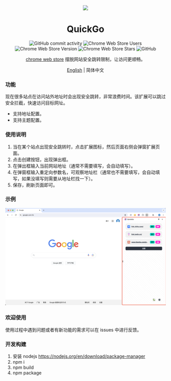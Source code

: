 <div align="center">

<img src="https://github.com/Dolov/chrome-QuickGo/blob/main/assets/icon.png?raw=true" width="186" />

# QuickGo

![GitHub commit activity](https://img.shields.io/github/commit-activity/y/dolov/chrome-QuickGo)
![Chrome Web Store Users](https://img.shields.io/chrome-web-store/users/homllehcipjgpbpepcojhgcpfdopjhml)
![Chrome Web Store Version](https://img.shields.io/chrome-web-store/v/homllehcipjgpbpepcojhgcpfdopjhml)
![Chrome Web Store Stars](https://img.shields.io/chrome-web-store/stars/homllehcipjgpbpepcojhgcpfdopjhml)
![GitHub](https://img.shields.io/github/license/dolov/chrome-QuickGo)

</div>

<div align="center">

[chrome web store](https://chromewebstore.google.com/detail/quickgo/homllehcipjgpbpepcojhgcpfdopjhml) 摆脱网站安全跳转限制，让访问更顺畅。

[English](https://github.com/Dolov/chrome-QuickGo/blob/main/README.en-US.md) | 简体中文

</div>

### 功能

现在很多站点在访问站外地址时会出现安全跳转，非常浪费时间。该扩展可以跳过安全拦截，快速访问目标网址。

- 支持地址配置。
- 支持主题配置。

### 使用说明

1. 当在某个站点出现安全跳转时，点击扩展图标，然后页面右侧会弹窗扩展页面。
2. 点击创建按钮，出现弹出框。
3. 在弹出框输入当前网站地址（通常不需要填写，会自动填写）。
4. 在弹窗框输入重定向参数名，可观察地址栏（通常也不需要填写，会自动填写，如果没填写则需要从地址栏找一下）。
5. 保存，刷新页面即可。

### 示例

![img](./screenshots/WX20240629-150546@2x.png)

### 欢迎使用

使用过程中遇到问题或者有新功能的需求可以在 issues 中进行反馈。

### 开发构建

1. 安装 nodejs https://nodejs.org/en/download/package-manager
2. npm i
3. npm build
4. npm package
